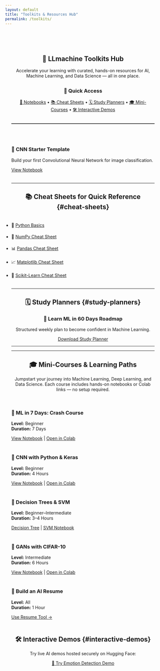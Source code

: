 ```yaml
---
layout: default
title: "Toolkits & Resources Hub"
permalink: /toolkits/
---
```


<section id="toolkits" style="text-align:center; padding:50px 20px;">

<h1>🧰 LLmachine Toolkits Hub</h1>
<p style="max-width: 800px; margin: auto;">
  Accelerate your learning with curated, hands-on resources for AI, Machine Learning, and Data Science — all in one place.
</p>

<h3 style="margin-top: 30px;">🔗 Quick Access</h3>
<p>
  <a href="#notebooks">📓 Notebooks</a> •
  <a href="#cheat-sheets">📚 Cheat Sheets</a> •
  <a href="#study-planners">🗓️ Study Planners</a> •
  <a href="#mini-courses">🎓 Mini-Courses</a> •
  <a href="#interactive-demos">🛠️ Interactive Demos</a>
</p>

<hr style="border: none; border-top: 1px solid #555; margin: 30px 0;">

<div class="toolkit-gallery">
  <div class="toolkit-card">
    <h3>🧠 CNN Starter Template</h3>
    <p>Build your first Convolutional Neural Network for image classification.</p>
    <a href="{{ '/toolkits/notebooks/Chest_CT-Scan_CNN_Project.ipynb' | relative_url }}" target="_blank" class="cta-button">View Notebook</a>
  </div>
</div>

---
## 📚 Cheat Sheets for Quick Reference {#cheat-sheets}

<ul class="cheat-sheet-list">
  
  <li>🐍 <a href="/toolkits/cheatsheets/Python_Cheat_Sheet.pdf" target="_blank">Python Basics</a></li>
  <li>🔢 <a href="/toolkits/cheatsheets/NumPy_Cheat_Sheet.pdf" target="_blank">NumPy Cheat Sheet</a></li>
  <li>📊 <a href="/toolkits/cheatsheets/Pandas_Cheat_Sheet.pdf" target="_blank">Pandas Cheat Sheet</a></li>
  <li>📈 <a href="/toolkits/cheatsheets/Matplotlib_Cheat_Sheet.pdf" target="_blank">Matplotlib Cheat Sheet</a></li>
  <li>🤖 <a href="/toolkits/cheatsheets/Scikit_Learn_Cheat_Sheet_Python.pdf" target="_blank">Scikit-Learn Cheat Sheet</a></li>
 
</ul>

---

## 🗓️ Study Planners {#study-planners}

<div class="study-planners">
  <h3>🚀 Learn ML in 60 Days Roadmap</h3>
  <p>Structured weekly plan to become confident in Machine Learning.</p>
  <a href="/assets/toolkits/study_planners/ML_Study_Planner_60Days.pdf" target="_blank" class="cta-button">Download Study Planner</a>
</div>

---
---

## 🎓 Mini-Courses & Learning Paths

<p>Jumpstart your journey into Machine Learning, Deep Learning, and Data Science. Each course includes hands-on notebooks or Colab links — no setup required.</p>

<div class="mini-course-grid">

<div class="course-card">
  <h3>📘 ML in 7 Days: Crash Course</h3>
  <p><strong>Level:</strong> Beginner<br><strong>Duration:</strong> 7 Days</p>
  <a href="https://github.com/DataForSolution/DataForSolution.github.io/blob/main/projects/ML_7_Day_Crash_Course.ipynb" target="_blank">View Notebook</a> |
  <a href="https://colab.research.google.com/github/DataForSolution/DataForSolution.github.io/blob/main/projects/ML_7_Day_Crash_Course.ipynb" target="_blank">Open in Colab</a>
</div>

<div class="course-card">
  <h3>🧠 CNN with Python & Keras</h3>
  <p><strong>Level:</strong> Beginner<br><strong>Duration:</strong> 4 Hours</p>
  <a href="https://github.com/DataForSolution/DataForSolution.github.io/blob/main/projects/Chest_CT_Scan_CNN.ipynb" target="_blank">View Notebook</a> |
  <a href="https://colab.research.google.com/github/DataForSolution/DataForSolution.github.io/blob/main/projects/Chest_CT_Scan_CNN.ipynb" target="_blank">Open in Colab</a>
</div>

<div class="course-card">
  <h3>🎯 Decision Trees & SVM</h3>
  <p><strong>Level:</strong> Beginner–Intermediate<br><strong>Duration:</strong> 3–4 Hours</p>
  <a href="https://github.com/DataForSolution/DataForSolution.github.io/blob/main/projects/Build-a decision tree with Python.ipynb" target="_blank">Decision Tree</a> |
  <a href="https://github.com/DataForSolution/DataForSolution.github.io/blob/main/projects/SVM_440.ipynb" target="_blank">SVM Notebook</a>
</div>

<div class="course-card">
  <h3>🧬 GANs with CIFAR-10</h3>
  <p><strong>Level:</strong> Intermediate<br><strong>Duration:</strong> 6 Hours</p>
  <a href="https://github.com/DataForSolution/DataForSolution.github.io/blob/main/projects/CIFAR10GAN_Final.ipynb" target="_blank">View Notebook</a> |
  <a href="https://colab.research.google.com/github/DataForSolution/DataForSolution.github.io/blob/main/projects/CIFAR10GAN_Final.ipynb" target="_blank">Open in Colab</a>
</div>

<div class="course-card">
  <h3>📄 Build an AI Resume</h3>
  <p><strong>Level:</strong> All<br><strong>Duration:</strong> 1 Hour</p>
  <a href="{{ '/career/resume-analyzer/' | relative_url }}">Use Resume Tool →</a>
</div>

</div>

## 🛠️ Interactive Demos {#interactive-demos}

<p>Try live AI demos hosted securely on Hugging Face:</p>

<a href="https://huggingface.co/spaces/Abirate/Emotion-Detection" target="_blank" class="cta-button">
  🧠 Try Emotion Detection Demo
</a>

</section>
<style>
#write-for-us {
  padding: 60px 20px;
  background-color: #222;
  font-family: "Segoe UI", sans-serif;
  color: #fff;
}

#write-for-us h1 {
  color: #4CAF50;
  font-size: 2.4rem;
  margin-bottom: 1rem;
}

#write-for-us h2 {
  color: #00BFFF;
  margin-top: 2rem;
  font-size: 1.6rem;
}

#write-for-us ul {
  list-style: disc;
  padding-left: 30px;
  text-align: left;
  max-width: 700px;
  margin: auto;
}

#write-for-us p {
  font-size: 1.1rem;
  line-height: 1.6;
  max-width: 800px;
  margin: 1rem auto;
  color: #f0f0f0;
}

form {
  max-width: 600px;
  margin: 30px auto;
  text-align: left;
  background: #333;
  padding: 20px;
  border-radius: 8px;
  box-shadow: 0 0 12px rgba(0,0,0,0.2);
}

form input, form textarea {
  width: 100%;
  padding: 12px;
  margin-top: 10px;
  margin-bottom: 20px;
  border: 1px solid #555;
  background-color: #111;
  color: #fff;
  border-radius: 6px;
  font-size: 1rem;
}

form input::placeholder,
form textarea::placeholder {
  color: #aaa;
}

.cta-button {
  background-color: #4CAF50;
  color: white;
  border: none;
  padding: 12px 24px;
  font-size: 1rem;
  border-radius: 5px;
  cursor: pointer;
  text-align: center;
}

.cta-button:hover {
  background-color: #45a049;
}

.content-container {
  max-width: 900px;
  margin: auto;
  text-align: center;
}
.toolkit-gallery,
.cheat-sheet-list,
.mini-course-grid {
  display: grid;
  grid-template-columns: repeat(auto-fit, minmax(250px, 1fr));
  gap: 20px;
  padding: 20px 0;
  text-align: left;
}

</style>

